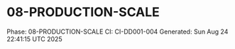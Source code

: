 # 08-PRODUCTION-SCALE
Phase: 08-PRODUCTION-SCALE
CI: CI-DD001-004
Generated: Sun Aug 24 22:41:15 UTC 2025

